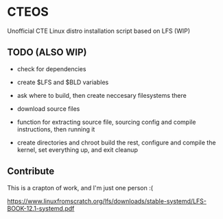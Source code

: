 # CTEOS
Unofficial CTE Linux distro installation script based on LFS (WIP)

## TODO (ALSO WIP)
* check for dependencies

* create $LFS and $BLD variables

* ask where to build, then create neccesary filesystems there

* download source files

* function for extracting source file, sourcing config and compile instructions, then running it

* create directories and chroot
build the rest, configure and compile the kernel, set everything up, and exit
cleanup

## Contribute
This is a crapton of work, and I'm just one person :(

https://www.linuxfromscratch.org/lfs/downloads/stable-systemd/LFS-BOOK-12.1-systemd.pdf
